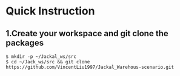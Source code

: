 # Quick Instruction

## 1.Create your workspace and git clone the packages
```
$ mkdir -p ~/Jackal_ws/src
$ cd ~/Jack_ws/src && git clone https://github.com/VincentLiu1997/Jackal_Warehous-scenario.git
```
